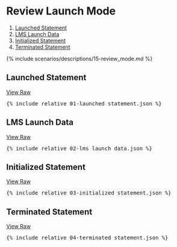 ---
---

# Review Launch Mode

1. [Launched Statement](#launched-statement)
1. [LMS Launch Data](#lms-launch-data)
1. [Initialized Statement](#initialized-statement)
1. [Terminated Statement](#abandoned-statement)

{% include scenarios/descriptions/15-review_mode.md %}

## Launched Statement

[View Raw](01-launched_statement.json)

<pre>
{% include_relative 01-launched_statement.json %}
</pre>

## LMS Launch Data

[View Raw](02-lms_launch_data.json)

<pre>
{% include_relative 02-lms_launch_data.json %}
</pre>

## Initialized Statement

[View Raw](03-initialized_statement.json)

<pre>
{% include_relative 03-initialized_statement.json %}
</pre>

## Terminated Statement

[View Raw](04-terminated_statement.json)

<pre>
{% include_relative 04-terminated_statement.json %}
</pre>

